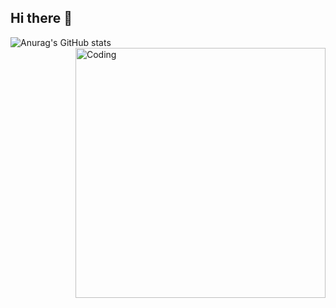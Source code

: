 ## Hi there 👋

![Anurag's GitHub stats](https://github-readme-stats.vercel.app/api?username=Almond1400&show_icons=true&theme=transparent)
<img align="right" alt="Coding" width="400" src="[https://cdn.discordapp.com/attachments/1221911728464466030/1282993388102352989/IMG_20240910_121701.jpg?ex=66e16034&is=66e00eb4&hm=708595518d2a1ad7ea37f91d81e7abca7b044a3c6c1b9dbd8d32b6dee9102b3d&](https://media1.tenor.com/m/4_VVSrvpcBIAAAAC/%D0%B8%D0%BD%D1%82%D1%80%D0%BE%D0%B2%D0%B5%D1%80%D1%82-%D0%BB%D1%8E%D0%B4%D0%B8.gif)">

